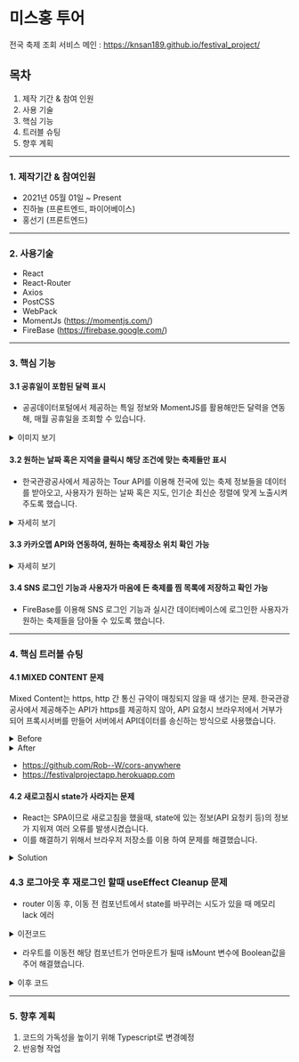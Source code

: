 # 미스홍 투어

전국 축제 조회 서비스
메인 : https://knsan189.github.io/festival_project/

## 목차

1. 제작 기간 & 참여 인원
2. 사용 기술
3. 핵심 기능
4. 트러블 슈팅
5. 향후 계획

---

### 1. 제작기간 & 참여인원

- 2021년 05월 01일 ~ Present
- 진하늘 (프론트엔드, 파이어베이스)
- 홍선기 (프론트엔드)

---

### 2. 사용기술

- React
- React-Router
- Axios
- PostCSS
- WebPack
- MomentJs (https://momentjs.com/)
- FireBase (https://firebase.google.com/)

---

### 3. 핵심 기능

#### 3.1 공휴일이 포함된 달력 표시

- 공공데이터포털에서 제공하는 특일 정보와 MomentJS를 활용해만든 달력을 연동해, 매월 공휴일을 조회할 수 있습니다.

<details>
    <summary>이미지 보기</summary>
    <div markdown="1">
        <img src="https://user-images.githubusercontent.com/77265562/118586417-ab03c480-b7d5-11eb-8b80-4ad4b6dd23a2.jpg">
    </div>
</details>

#### 3.2 원하는 날짜 혹은 지역을 클릭시 해당 조건에 맞는 축제들만 표시

- 한국관광공사에서 제공하는 Tour API를 이용해 전국에 있는 축제 정보들을 데이터를 받아오고, 사용자가 원하는 날짜 혹은 지도, 인기순 최신순 정렬에 맞게 노출시켜주도록 했습니다.
<details>
    <summary>자세히 보기</summary>
    <div markdown="1">
        <img src="https://user-images.githubusercontent.com/77265562/118586513-db4b6300-b7d5-11eb-8315-4af3142b1c91.PNG">
    </div>
</details>

#### 3.3 카카오맵 API와 연동하여, 원하는 축제장소 위치 확인 가능

<details>
    <summary>자세히 보기</summary>
    <div markdown="1">
        <img src="https://user-images.githubusercontent.com/77265562/118586580-fcac4f00-b7d5-11eb-96e5-3a8c4d90441b.PNG">
    </div>
</details>

#### 3.4 SNS 로그인 기능과 사용자가 마음에 든 축제를 찜 목록에 저장하고 확인 가능

- FireBase를 이용해 SNS 로그인 기능과 실시간 데이터베이스에 로그인한 사용자가 원하는 축제들을 담아둘 수 있도록 했습니다.

---

### 4. 핵심 트러블 슈팅

#### 4.1 MIXED CONTENT 문제

Mixed Content는 https, http 간 통신 규약이 매칭되지 않을 때 생기는 문제.
한국관광공사에서 제공해주는 API가 https를 제공하지 않아, API 요청시 브라우저에서 거부가 되어
프록시서버를 만들어 서버에서 API데이터를 송신하는 방식으로 사용했습니다.

<details>
<summary>Before</summary>
<div markdown="1">
        
```javascript
   const httpClient = axios.create({
   baseURL : 'http://apis.data.go.kr/B090041/openapi/service/SpcdeInfoService/getRestDeInfo',
   params : { 
   serviceKey : "서비스키"
   }}
```
        
</div>
</details>

<details>
<summary>After</summary>
<div markdown="1">
        
```javascript
   const httpClient = axios.create({
   baseURL : 'https://festivalprojectapp.herokuapp.com/http://apis.data.go.kr/B090041/openapi/service/SpcdeInfoService/getRestDeInfo',
   params : { 
   serviceKey : "서비스키"
   }}
```
        
</div>
</details>

- https://github.com/Rob--W/cors-anywhere
- https://festivalprojectapp.herokuapp.com

#### 4.2 새로고침시 state가 사라지는 문제

- React는 SPA이므로 새로고침을 했을때, state에 있는 정보(API 요청키 등)의 정보가 지워져 여러 오류를 발생시켰습니다.
- 이를 해결하기 위해서 브라우저 저장소를 이용 하여 문제를 해결했습니다.

<details>
<summary>Solution</summary>
<div markdown="1">

```javascript
let data = useLocation().state;
const sessionData = JSON.parse(sessionStorage.getItem("data"));
if (sessionData) {
  data = sessionData;
}
const { festivalInfo } = data;

useEffect(() => {
  sessionStorage.setItem("data", JSON.stringify(data));
}, [data]);
```

</div>
</details>

### 4.3 로그아웃 후 재로그인 할때 useEffect Cleanup 문제

- router 이동 후, 이동 전 컴포넌트에서 state를 바꾸려는 시도가 있을 때 메모리 lack 에러

<details>
<summary>이전코드</summary>
<div markdown="1">

```javascript
useEffect(() => {
  const stopAuth = () =>
    authService.onAuthChange((user) => {
      if (user) setUserId(user.uid);
      else setUserId(null);
    });
  return () => {
    stopAuth();
  };
});
```

</div>
</details>

- 라우트를 이동전 해당 컴포넌트가 언마운트가 될때 isMount 변수에 Boolean값을 주어 해결했습니다.

<details>
<summary>이후 코드</summary>
<div markdown="1">

```javascript
useEffect(() => {
  let isMount = true;
  authService.onAuthChange((user) => {
    if (isMount) {
      setUserId(user);
    }
  });
  return () => {
    isMount = false;
  };
}, [authService]);
```

</div>
</details>

---

### 5. 향후 계획

1. 코드의 가독성을 높이기 위해 Typescript로 변경예정
2. 반응형 작업
